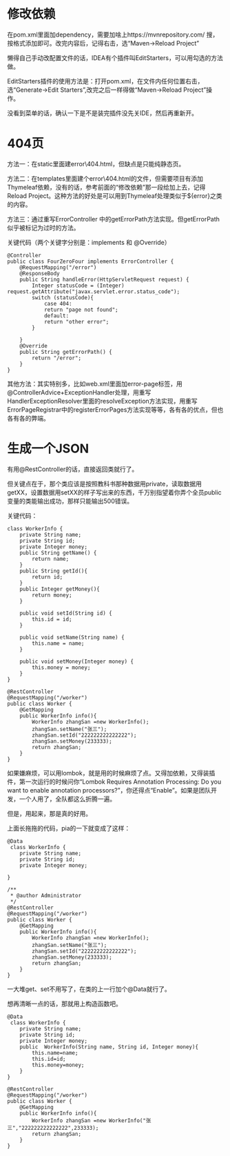 
# 修改依赖

在pom.xml里面加dependency，需要加啥上https://mvnrepository.com/ 搜，按格式添加即可。改完内容后，记得右击，选“Maven->Reload Project”

懒得自己手动改配置文件的话，IDEA有个插件叫EditStarters，可以用勾选的方法做。

EditStarters插件的使用方法是：打开pom.xml，在文件内任何位置右击，选“Generate->Edit Starters”,改完之后一样得做“Maven->Reload Project”操作。

没看到菜单的话，确认一下是不是装完插件没先关IDE，然后再重新开。



# 404页

方法一：在static里面建error\404.html，但缺点是只能纯静态页。

方法二：在templates里面建个error\404.html的文件，但需要项目有添加Thymeleaf依赖，没有的话，参考前面的“修改依赖”那一段给加上去，记得Reload Project。这种方法的好处是可以用到Thymeleaf处理类似于${error}之类的内容。

方法三：通过重写ErrorController 中的getErrorPath方法实现。但getErrorPath似乎被标记为过时的方法。

关键代码（两个关键字分别是：implements 和 @Override）

```
@Controller
public class FourZeroFour implements ErrorController {
    @RequestMapping("/error")
    @ResponseBody
    public String handleError(HttpServletRequest request) {
        Integer statusCode = (Integer) request.getAttribute("javax.servlet.error.status_code");
        switch (statusCode){
            case 404:
            return "page not found";
            default:
            return "other error";
        }

    }
    @Override
    public String getErrorPath() {
        return "/error";
    }
}
```
其他方法：其实特别多，比如web.xml里面加error-page标签，用
@ControllerAdvice+ExceptionHandler处理，用重写HandlerExceptionResolver里面的resolveException方法实现，用重写ErrorPageRegistrar中的registerErrorPages方法实现等等，各有各的优点，但也各有各的弊端。

# 生成一个JSON

有用@RestController的话，直接返回类就行了。

但关键点在于，那个类应该是按照教科书那种数据用private，读取数据用getXX，设置数据用setXX的样子写出来的东西，千万别指望着你弄个全员public变量的类能输出成功，那样只能输出500错误。

关键代码：
```
class WorkerInfo {
    private String name;
    private String id;
    private Integer money;
    public String getName() {
        return name;
    }
    public String getId(){
        return id;
    }
    public Integer getMoney(){
        return money;
    }

    public void setId(String id) {
        this.id = id;
    }

    public void setName(String name) {
        this.name = name;
    }

    public void setMoney(Integer money) {
        this.money = money;
    }
}

@RestController
@RequestMapping("/worker")
public class Worker {
    @GetMapping
    public WorkerInfo info(){
        WorkerInfo zhangSan =new WorkerInfo();
        zhangSan.setName("张三");
        zhangSan.setId("222222222222222");
        zhangSan.setMoney(233333);
        return zhangSan;
    }
}

```

如果嫌麻烦，可以用lombok，就是用的时候麻烦了点。又得加依赖，又得装插件，第一次运行的时候问你“Lombok Requires Annotation Processing: Do you want to enable annotation processors?”，你还得点“Enable”。如果是团队开发，一个人用了，全队都这么折腾一遍。

但是，用起来，那是真的好用。

上面长拖拖的代码，pia的一下就变成了这样：

```
@Data
 class WorkerInfo {
    private String name;
    private String id;
    private Integer money;

}

/**
 * @author Administrator
 */
@RestController
@RequestMapping("/worker")
public class Worker {
    @GetMapping
    public WorkerInfo info(){
        WorkerInfo zhangSan =new WorkerInfo();
        zhangSan.setName("张三");
        zhangSan.setId("222222222222222");
        zhangSan.setMoney(233333);
        return zhangSan;
    }
}
```
一大堆get、set不用写了，在类的上一行加个@Data就行了。

想再清晰一点的话，那就用上构造函数吧。
```
@Data
 class WorkerInfo {
    private String name;
    private String id;
    private Integer money;
    public  WorkerInfo(String name, String id, Integer money){
        this.name=name;
        this.id=id;
        this.money=money;
    }
}

@RestController
@RequestMapping("/worker")
public class Worker {
    @GetMapping
    public WorkerInfo info(){
        WorkerInfo zhangSan =new WorkerInfo("张三","222222222222222",233333);
        return zhangSan;
    }
}
```
